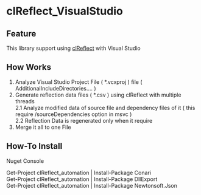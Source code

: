# clReflect_VisualStudio


## Feature

This library support using [clReflect](https://github.com/Celtoys/clReflect) with Visual Studio            

## How Works

1. Analyze Visual Studio Project File ( *.vcxproj ) file ( AdditionalIncludeDirectories.... )              
2. Generate reflection data files ( *.csv ) using clReflect with multiple threads             
	2.1 Analyze modified data of source file and dependency files of it ( this require /sourceDependencies option in msvc )      
	2.2 Reflection Data is regenerated only when it require        
3. Merge it all to one File

## How-To Install

Nuget Console           

Get-Project clReflect_automation | Install-Package Conari          
Get-Project clReflect_automation | Install-Package DllExport        
Get-Project clReflect_automation | Install-Package Newtonsoft.Json     
